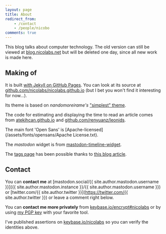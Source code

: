 ```yaml
---
layout: page
title: About
redirect_from:
    - /contact
    - /people/nicobo
comments: true
---
```


This blog talks about computer technology.
The old version can still be viewed at [blog.nicolabs.net](http://blog.nicolabs.net) but will be deleted one day, since all new work is made here.

## Making of

It is built [with Jekyll on GitHub Pages](https://help.github.com/articles/using-jekyll-as-a-static-site-generator-with-github-pages/). You can look at its source at [github.com/nicolabs/nicolabs.github.io](https://github.com/nicolabs/nicolabs.github.io) (but I bet you won't find it interesting for now...).

Its theme is based on *nandomoreirame's* ["simplest" theme](https://github.com/nandomoreirame/simplest).

The code for estimating and displaying the time to read an article comes from [atekihcan.github.io](http://atekihcan.github.io/blog/2014/reading-time-estimate-in-jekyll) and [github.com/renyuanz/leonids](https://github.com/renyuanz/leonids).

The main font 'Open Sans' is [Apache-licensed](/assets/fonts/opensans/Apache License.txt).

The *mastodon* widget is from [mastodon-timeline-widget](https://github.com/nicolabs/mastodon-timeline-widget).

The [tags page](/tags) has been possible thanks to [this blog article](https://codinfox.github.io/dev/2015/03/06/use-tags-and-categories-in-your-jekyll-based-github-pages/).

## Contact

You can **contact me** at [mastodon.social/{{ site.author.mastodon.username }}]({{ site.author.mastodon.instance }}/{{ site.author.mastodon.username }}) or [twitter.com/{{ site.author.twitter }}](https://twitter.com/{{ site.author.twitter }}) or leave a comment right below.

You can **contact me more privately** from [keybase.io/encrypt#nicolabs](https://keybase.io/encrypt#nicolabs) or by using [my PGP key](assets/about/nicobo.gpgpubkey.asc) with your favorite tool.

I've published assertions on [keybase.io/nicolabs](https://keybase.io/nicolabs) so you can verify the identities above.
